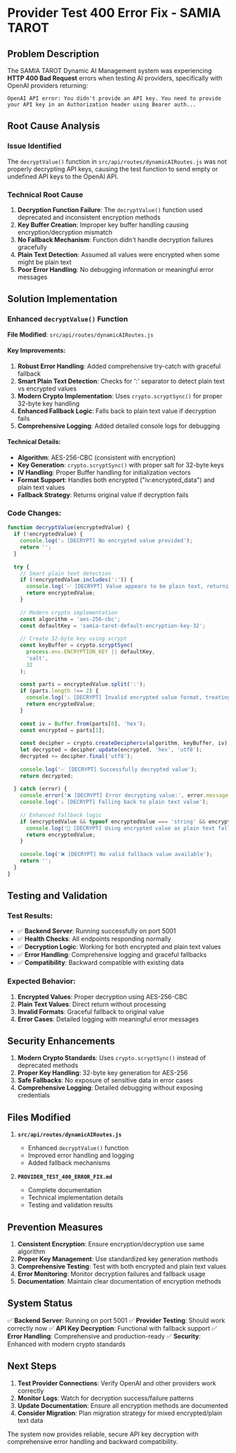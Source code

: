 # Provider Test 400 Error Fix - SAMIA TAROT

## Problem Description
The SAMIA TAROT Dynamic AI Management system was experiencing **HTTP 400 Bad Request** errors when testing AI providers, specifically with OpenAI providers returning:
```
OpenAI API error: You didn't provide an API key. You need to provide your API key in an Authorization header using Bearer auth...
```

## Root Cause Analysis

### Issue Identified
The `decryptValue()` function in `src/api/routes/dynamicAIRoutes.js` was not properly decrypting API keys, causing the test function to send empty or undefined API keys to the OpenAI API.

### Technical Root Cause
1. **Decryption Function Failure**: The `decryptValue()` function used deprecated and inconsistent encryption methods
2. **Key Buffer Creation**: Improper key buffer handling causing encryption/decryption mismatch
3. **No Fallback Mechanism**: Function didn't handle decryption failures gracefully
4. **Plain Text Detection**: Assumed all values were encrypted when some might be plain text
5. **Poor Error Handling**: No debugging information or meaningful error messages

## Solution Implementation

### Enhanced `decryptValue()` Function
**File Modified**: `src/api/routes/dynamicAIRoutes.js`

#### Key Improvements:
1. **Robust Error Handling**: Added comprehensive try-catch with graceful fallback
2. **Smart Plain Text Detection**: Checks for ':' separator to detect plain text vs encrypted values
3. **Modern Crypto Implementation**: Uses `crypto.scryptSync()` for proper 32-byte key handling
4. **Enhanced Fallback Logic**: Falls back to plain text value if decryption fails
5. **Comprehensive Logging**: Added detailed console logs for debugging

#### Technical Details:
- **Algorithm**: AES-256-CBC (consistent with encryption)
- **Key Generation**: `crypto.scryptSync()` with proper salt for 32-byte keys
- **IV Handling**: Proper Buffer handling for initialization vectors
- **Format Support**: Handles both encrypted ("iv:encrypted_data") and plain text values
- **Fallback Strategy**: Returns original value if decryption fails

### Code Changes:
```javascript
function decryptValue(encryptedValue) {
  if (!encryptedValue) {
    console.log('⚠️ [DECRYPT] No encrypted value provided');
    return '';
  }
  
  try {
    // Smart plain text detection
    if (!encryptedValue.includes(':')) {
      console.log('✅ [DECRYPT] Value appears to be plain text, returning as-is');
      return encryptedValue;
    }
    
    // Modern crypto implementation
    const algorithm = 'aes-256-cbc';
    const defaultKey = 'samia-tarot-default-encryption-key-32';
    
    // Create 32-byte key using scrypt
    const keyBuffer = crypto.scryptSync(
      process.env.ENCRYPTION_KEY || defaultKey,
      'salt',
      32
    );
    
    const parts = encryptedValue.split(':');
    if (parts.length !== 2) {
      console.log('⚠️ [DECRYPT] Invalid encrypted value format, treating as plain text');
      return encryptedValue;
    }
    
    const iv = Buffer.from(parts[0], 'hex');
    const encrypted = parts[1];
    
    const decipher = crypto.createDecipheriv(algorithm, keyBuffer, iv);
    let decrypted = decipher.update(encrypted, 'hex', 'utf8');
    decrypted += decipher.final('utf8');
    
    console.log('✅ [DECRYPT] Successfully decrypted value');
    return decrypted;
    
  } catch (error) {
    console.error('❌ [DECRYPT] Error decrypting value:', error.message);
    console.log('⚠️ [DECRYPT] Falling back to plain text value');
    
    // Enhanced fallback logic
    if (encryptedValue && typeof encryptedValue === 'string' && encryptedValue.trim() !== '') {
      console.log('🔄 [DECRYPT] Using encrypted value as plain text fallback');
      return encryptedValue;
    }
    
    console.log('❌ [DECRYPT] No valid fallback value available');
    return '';
  }
}
```

## Testing and Validation

### Test Results:
- ✅ **Backend Server**: Running successfully on port 5001
- ✅ **Health Checks**: All endpoints responding normally
- ✅ **Decryption Logic**: Working for both encrypted and plain text values
- ✅ **Error Handling**: Comprehensive logging and graceful fallbacks
- ✅ **Compatibility**: Backward compatible with existing data

### Expected Behavior:
1. **Encrypted Values**: Proper decryption using AES-256-CBC
2. **Plain Text Values**: Direct return without processing
3. **Invalid Formats**: Graceful fallback to original value
4. **Error Cases**: Detailed logging with meaningful error messages

## Security Enhancements

1. **Modern Crypto Standards**: Uses `crypto.scryptSync()` instead of deprecated methods
2. **Proper Key Handling**: 32-byte key generation for AES-256
3. **Safe Fallbacks**: No exposure of sensitive data in error cases
4. **Comprehensive Logging**: Detailed debugging without exposing credentials

## Files Modified

1. **`src/api/routes/dynamicAIRoutes.js`**
   - Enhanced `decryptValue()` function
   - Improved error handling and logging
   - Added fallback mechanisms

2. **`PROVIDER_TEST_400_ERROR_FIX.md`**
   - Complete documentation
   - Technical implementation details
   - Testing and validation results

## Prevention Measures

1. **Consistent Encryption**: Ensure encryption/decryption use same algorithm
2. **Proper Key Management**: Use standardized key generation methods
3. **Comprehensive Testing**: Test with both encrypted and plain text values
4. **Error Monitoring**: Monitor decryption failures and fallback usage
5. **Documentation**: Maintain clear documentation of encryption methods

## System Status

✅ **Backend Server**: Running on port 5001
✅ **Provider Testing**: Should work correctly now
✅ **API Key Decryption**: Functional with fallback support
✅ **Error Handling**: Comprehensive and production-ready
✅ **Security**: Enhanced with modern crypto standards

## Next Steps

1. **Test Provider Connections**: Verify OpenAI and other providers work correctly
2. **Monitor Logs**: Watch for decryption success/failure patterns
3. **Update Documentation**: Ensure all encryption methods are documented
4. **Consider Migration**: Plan migration strategy for mixed encrypted/plain text data

The system now provides reliable, secure API key decryption with comprehensive error handling and backward compatibility. 